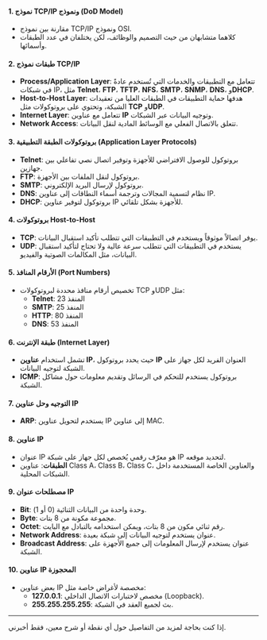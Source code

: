 

#### 1. **نموذج TCP/IP ونموذج (DoD Model)**
   - مقارنة بين نموذج TCP/IP ونموذج OSI. 
   - كلاهما متشابهان من حيث التصميم والوظائف، لكن يختلفان في عدد الطبقات وأسمائها.

#### 2. **طبقات نموذج TCP/IP**
   - **Process/Application Layer**: تتعامل مع التطبيقات والخدمات التي تُستخدم عادةً في شبكات IP، مثل **Telnet**، **FTP**، **TFTP**، **NFS**، **SMTP**، **SNMP**، **DNS**، و**DHCP**.
   - **Host-to-Host Layer**: هدفها حماية التطبيقات في الطبقات العليا من تعقيدات الشبكة، وتحتوي على بروتوكولات مثل **TCP** و**UDP**.
   - **Internet Layer**: تتعامل مع عناوين **IP** وتوجيه البيانات عبر الشبكات.
   - **Network Access**: تتعلق بالاتصال الفعلي مع الوسائط المادية لنقل البيانات.

#### 3. **بروتوكولات الطبقة التطبيقية (Application Layer Protocols)**
   - **Telnet**: بروتوكول للوصول الافتراضي للأجهزة وتوفير اتصال نصي تفاعلي بين جهازين.
   - **FTP**: بروتوكول لنقل الملفات بين الأجهزة.
   - **SMTP**: بروتوكول لإرسال البريد الإلكتروني.
   - **DNS**: نظام لتسمية المجالات وترجمة أسماء النطاقات إلى عناوين IP.
   - **DHCP**: بروتوكول لتوفير عناوين IP للأجهزة بشكل تلقائي.

#### 4. **بروتوكولات Host-to-Host**
   - **TCP**: يوفر اتصالاً موثوقاً ويستخدم في التطبيقات التي تتطلب تأكيد استقبال البيانات.
   - **UDP**: يستخدم في التطبيقات التي تتطلب سرعة عالية ولا تحتاج لتأكيد استقبال البيانات، مثل المكالمات الصوتية والفيديو.

#### 5. **الأرقام المنافذ (Port Numbers)**
   - تخصيص أرقام منافذ محددة لبروتوكولات TCP وUDP مثل:
     - **Telnet**: المنفذ 23
     - **SMTP**: المنفذ 25
     - **HTTP**: المنفذ 80
     - **DNS**: المنفذ 53

#### 6. **طبقة الإنترنت (Internet Layer)**
   - تشمل استخدام **عناوين IP**، حيث يحدد بروتوكول **IP** العنوان الفريد لكل جهاز على الشبكة لتوجيه البيانات.
   - **ICMP**: بروتوكول يستخدم للتحكم في الرسائل وتقديم معلومات حول مشاكل الشبكة.

#### 7. **التوجيه وحل عناوين IP**
   - **ARP**: يستخدم لتحويل عناوين IP إلى عناوين MAC.

#### 8. **عناوين IP**
   - عنوان IP هو معرّف رقمي يُخصص لكل جهاز على شبكة IP لتحديد موقعه.
   - **الطبقات**: عناوين Class A، Class B، Class C، والعناوين الخاصة المستخدمة داخل الشبكات المحلية.

#### 9. **مصطلحات عنوان IP**
   - **Bit**: وحدة واحدة من البيانات الثنائية (0 أو 1).
   - **Byte**: مجموعة مكونة من 8 بتات.
   - **Octet**: رقم ثنائي مكون من 8 بتات، ويمكن استخدامه بالتبادل مع البايت.
   - **Network Address**: عنوان يستخدم لتوجيه البيانات إلى شبكة بعيدة.
   - **Broadcast Address**: عنوان يستخدم لإرسال المعلومات إلى جميع الأجهزة على الشبكة.

#### 10. **عناوين IP المحجوزة**
   - بعض عناوين IP مخصصة لأغراض خاصة مثل:
     - **127.0.0.1**: مخصص لاختبارات الاتصال الداخلي (Loopback).
     - **255.255.255.255**: بث لجميع العقد في الشبكة.

---

إذا كنت بحاجة لمزيد من التفاصيل حول أي نقطة أو شرح معين، فقط أخبرني.